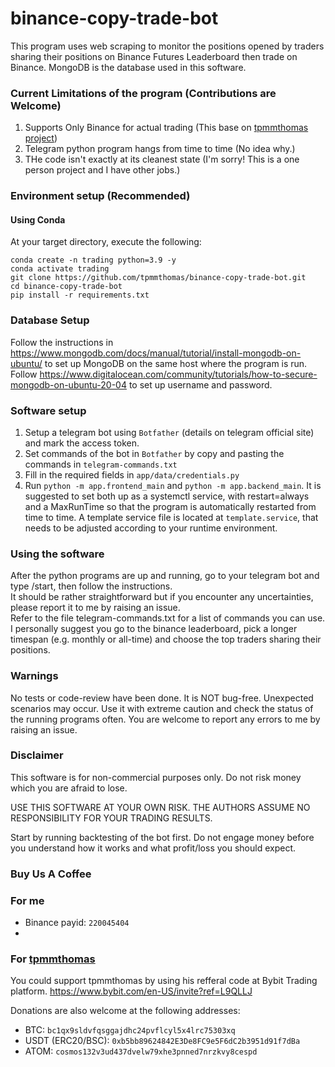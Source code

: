# binance-copy-trade-bot 

This program uses web scraping to monitor the positions opened by traders sharing their positions on Binance Futures Leaderboard then trade on Binance. MongoDB is the database used in this software.

### Current Limitations of the program (Contributions are Welcome)
1. Supports Only Binance for actual trading (This base on [tpmmthomas project](https://github.com/tpmmthomas/binance-copy-trade-bot))
2. Telegram python program hangs from time to time (No idea why.)
3. THe code isn't exactly at its cleanest state (I'm sorry! This is a one person project and I have other jobs.)


### Environment setup (Recommended)

#### Using Conda
At your target directory, execute the following:   
```
conda create -n trading python=3.9 -y
conda activate trading
git clone https://github.com/tpmmthomas/binance-copy-trade-bot.git
cd binance-copy-trade-bot
pip install -r requirements.txt
```

### Database Setup
Follow the instructions in https://www.mongodb.com/docs/manual/tutorial/install-mongodb-on-ubuntu/ to set up MongoDB on the same host where the program is run.  
Follow https://www.digitalocean.com/community/tutorials/how-to-secure-mongodb-on-ubuntu-20-04 to set up username and password.  

### Software setup 
1. Setup a telegram bot using `Botfather` (details on telegram official site) and mark the access token.
2. Set commands of the bot in `Botfather` by copy and pasting the commands in `telegram-commands.txt`
2. Fill in the required fields in  `app/data/credentials.py `
4. Run `python -m app.frontend_main` and `python -m app.backend_main`. It is suggested to set both up as a systemctl service, with restart=always and a MaxRunTime so that the program is automatically restarted from time to time. A template service file is located at `template.service`, that needs to be adjusted according to your runtime environment.

### Using the software
After the python programs are up and running, go to your telegram bot and type /start, then follow the instructions.  
It should be rather straightforward but if you encounter any uncertainties, please report it to me by raising an issue.  
Refer to the file telegram-commands.txt for a list of commands you can use.  
I personally suggest you go to the binance leaderboard, pick a longer timespan (e.g. monthly or all-time) and choose the top traders sharing their positions.  

### Warnings
No tests or code-review have been done. It is NOT bug-free. Unexpected scenarios may occur. Use it with extreme caution and check the status of the running programs often. You are welcome to report any errors to me by raising an issue.


### Disclaimer
This software is for non-commercial purposes only. Do not risk money which you are afraid to lose.  

USE THIS SOFTWARE AT YOUR OWN RISK. THE AUTHORS ASSUME NO RESPONSIBILITY FOR YOUR TRADING RESULTS.     

Start by running backtesting of the bot first. Do not engage money before you understand how it works and what profit/loss you should expect.  


### Buy Us A Coffee

### For me
- Binance payid: `220045404`
- 

### For [tpmmthomas](https://github.com/tpmmthomas)
You could support tpmmthomas by using his refferal code at Bybit Trading platform.
https://www.bybit.com/en-US/invite?ref=L9QLLJ  


Donations are also welcome at the following addresses:
- BTC: `bc1qx9sldvfqsggajdhc24pvflcyl5x4lrc75303xq`
- USDT (ERC20/BSC): `0xb5bb89624842E3De8FC9e5F6dC2b3951d91f7dBa`
- ATOM: `cosmos132v3ud437dvelw79xhe3pnned7nrzkvy8cespd`
